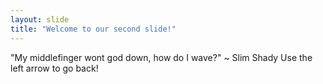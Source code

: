 ```yaml
---
layout: slide
title: "Welcome to our second slide!"
---
```

"My middlefinger wont god down, how do I wave?" ~ Slim Shady
Use the left arrow to go back!
